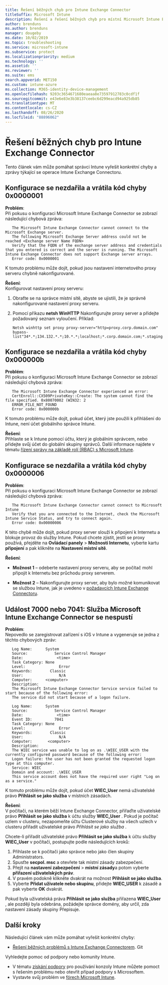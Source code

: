 ```yaml
---
title: Řešení běžných chyb pro Intune Exchange Connector
titleSuffix: Microsoft Intune
description: Řešení a řešení běžných chyb pro místní Microsoft Intune Exchange Connector
author: brenduns
ms.author: brenduns
manager: dougeby
ms.date: 10/02/2019
ms.topic: troubleshooting
ms.service: microsoft-intune
ms.subservice: protect
ms.localizationpriority: medium
ms.technology: ''
ms.assetid: ''
ms.reviewer: ''
ms.suite: ems
search.appverid: MET150
ms.custom: intune-azure
ms.collection: M365-identity-device-management
ms.openlocfilehash: 9203c3654671680eaeaa8e73597912783c0cdf1f
ms.sourcegitcommit: e43e6e83e3b38137ceebc6d299eacd94a925db85
ms.translationtype: MT
ms.contentlocale: cs-CZ
ms.lasthandoff: 08/26/2020
ms.locfileid: "88896062"
---
```

# <a name="resolve-common-errors-for-the-intune-exchange-connector"></a>Řešení běžných chyb pro Intune Exchange Connector

Tento článek vám může pomáhat správci Intune vyřešit konkrétní chyby a zprávy týkající se operace Intune Exchange Connectoru.  

## <a name="configuration-failed-and-returned-error-code-0x0000001"></a>Konfigurace se nezdařila a vrátila kód chyby 0x0000001

**Problém**:  
Při pokusu o konfiguraci Microsoft Intune Exchange Connector se zobrazí následující chybová zpráva:

```
   The Microsoft Intune Exchange Connector cannot connect to the Microsoft Exchange server.  
   The following Microsoft Exchange Server address could not be reached <Exchange server Name FQDN>  
   Verify that the FQDN of the exchange server address and credentials that you entered is correct and the server is running. The Microsoft Intune Exchange Connector does not support Exchange server arrays.  
   Error code: 0x0000001  
```

K tomuto problému může dojít, pokud jsou nastavení internetového proxy serveru chybně nakonfigurované.

**Řešení**:  
Konfigurovat nastavení proxy serveru:
1. Obraťte se na správce místní sítě, abyste se ujistili, že je správně nakonfigurované nastavení proxy serveru. 
2. Pomocí příkazu **netsh WinHTTP** Nakonfigurujte proxy server a přidejte požadovaný seznam vyloučení. Příklad:  

   ```
   Netsh winhttp set proxy proxy-server="http=proxy.corp.domain.com" bypass-list"34*.*;134.132.*.*;10.*.*;localhost;*.corp.domain.com;*.staging.domain.com"
   ```

## <a name="configuration-failed-and-returned-error-code-0x000000b"></a>Konfigurace se nezdařila a vrátila kód chyby 0x000000b   

**Problém**:  
Při pokusu o konfiguraci Microsoft Intune Exchange Connector se zobrazí následující chybová zpráva:  

```
   The Microsoft Intune Exchange Connector experienced an error:  
   CertEnroll::CX509PrivateKey::Create: The system cannot find the file specified. 0x80070002 (WIN32: 2  
   ERROR_FILE_NOT_FOUND  
   Error code: 0x000000b  
```
K tomuto problému může dojít, pokud účet, který jste použili k přihlášení do Intune, není účet globálního správce Intune.

**Řešení**:  
Přihlaste se k Intune pomocí účtu, který je globálním správcem, nebo přidejte svůj účet do globální skupiny správců. Další informace najdete v tématu [řízení správy na základě rolí (RBAC) s Microsoft Intune](../fundamentals/role-based-access-control.md).

## <a name="configuration-failed-and-returned-error-code-0x0000006"></a>Konfigurace se nezdařila a vrátila kód chyby 0x0000006

**Problém**:  
Při pokusu o konfiguraci Microsoft Intune Exchange Connector se zobrazí následující chybová zpráva:  

```  
   The Microsoft Intune Exchange Connector cannot connect to Microsoft Intune  
   Verify that you are connected to the Internet, check the Microsoft Intune Service Status, and try to connect again.  
   Error code: 0x00000006  
```  
K této chybě může dojít, pokud proxy server slouží k připojení k Internetu a blokuje provoz do služby Intune. Pokud chcete zjistit, jestli se proxy používá, přejděte na **Ovládací panely**  >  **Možnosti Internetu**, vyberte kartu **připojení** a pak klikněte na **Nastavení místní sítě**.

**Řešení**:  

- **Možnost 1** – odeberte nastavení proxy serveru, aby se počítač mohl připojit k Internetu bez průchodu proxy serverem.  

- **Možnost 2** – Nakonfigurujte proxy server, aby bylo možné komunikovat se službou Intune, jak je uvedeno v [požadavcích Intune Exchange Connectoru](exchange-connector-install.md#intune-exchange-connector-requirements).



## <a name="event-7000-or-7041-microsoft-intune-exchange-connector-service-wont-start"></a>Událost 7000 nebo 7041: Služba Microsoft Intune Exchange Connector se nespustí

**Problém**:  
Nepovedlo se zaregistrovat zařízení s iOS v Intune a vygeneruje se jedna z těchto chybových zpráv:  

```  
   Log Name:      System
   Source:            Service Control Manager
   Date:               <time>
   Task Category: None
   Level:               Error
   Keywords:        Classic
   User:                N/A
   Computer:      <computer>
   Description:
   The Microsoft Intune Exchange Connector Service service failed to start because of the following error:  
   The service did not start because of a logon failure.
```  

```  
   Log Name:      System
   Source:            Service Control Manager
   Date:               <time>
   Event ID:          7041
   Task Category: None
   Level:               Error   
   Keywords:        Classic
   User:                N/A
   Computer:       <computer>
   Description:
   The WIEC service was unable to log on as .\WIEC_USER with the currently configured password because of the following error:
   Logon failure: the user has not been granted the requested logon type at this computer.
   Service: WIEC
   Domain and account: .\WIEC_USER
   This service account does not have the required user right "Log on as a service."  
```
K tomuto problému může dojít, pokud účet **WIEC_User** nemá uživatelské právo **Přihlásit se jako služba** v místních zásadách.

**Řešení**:  
V počítači, na kterém běží Intune Exchange Connector, přiřaďte uživatelské právo **Přihlásit se jako služba** k účtu služby **WIEC_User** . Pokud je počítač uzlem v clusteru, nezapomeňte účtu Clusterové služby na všech uzlech v clusteru přiřadit uživatelské právo *Přihlásit se jako služba* .  

Chcete-li přiřadit uživatelské právo **Přihlásit se jako služba** k účtu služby **WIEC_User** v počítači, postupujte podle následujících kroků:

1. Přihlaste se k počítači jako správce nebo jako člen skupiny Administrators.
2. Spusťte **secpol. msc** a otevřete tak místní zásady zabezpečení.
3. Přejít na **nastavení zabezpečení**  >  **místní zásady**a potom vyberte **přiřazení uživatelských práv**.
4. V pravém podokně klikněte dvakrát na možnost **Přihlásit se jako služba**.
5. Vyberte **Přidat uživatele nebo skupinu**, přidejte **WIEC_USER** k zásadě a pak vyberte **OK** dvakrát.

Pokud byla uživatelská práva **Přihlásit se jako služba** přiřazena **WIEC_User** , ale později byla odebrána, požádejte správce domény, aby určil, zda nastavení zásady skupiny Přepisuje.  

## <a name="next-steps"></a>Další kroky  

Následující článek vám může pomáhat vyřešit konkrétní chyby:
- [Řešení běžných problémů s Intune Exchange Connectorem](troubleshoot-exchange-connector-common-problems.md). Git 

Vyhledejte pomoc od podpory nebo komunity Intune.
- V tématu [získání podpory](../fundamentals/get-support.md) pro používání konzoly Intune můžete pomoct s řešením problému nebo otevřít případ podpory s Microsoftem. 
- Vystavte svůj problém ve [fórech Microsoft Intune](https://docs.microsoft.com/answers/products/mem).  
